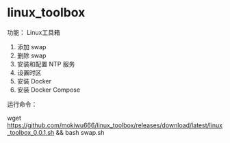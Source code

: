 # linux_toolbox
功能：
Linux工具箱
1. 添加 swap
2. 删除 swap
3. 安装和配置 NTP 服务
4. 设置时区
5. 安装 Docker
6. 安装 Docker Compose

运行命令：

wget https://github.com/mokiwu666/linux_toolbox/releases/download/latest/linux_toolbox_0.0.1.sh && bash swap.sh
